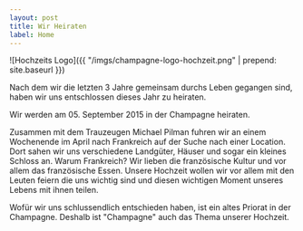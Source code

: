 ```yaml
---
layout: post
title: Wir Heiraten
label: Home
---
```


![Hochzeits Logo]({{ "/imgs/champagne-logo-hochzeit.png" | prepend: site.baseurl }})

Nach dem wir die letzten 3 Jahre gemeinsam durchs Leben gegangen sind, haben wir uns entschlossen dieses Jahr zu heiraten.

Wir werden am 05. September 2015 in der Champagne heiraten. 

Zusammen mit dem Trauzeugen Michael Pilman fuhren wir an einem Wochenende im April nach Frankreich auf der Suche nach einer
Location. Dort sahen wir uns verschiedene Landgüter, Häuser und sogar ein kleines Schloss an. Warum Frankreich? Wir lieben
die französische Kultur und vor allem das französische Essen. Unsere Hochzeit wollen wir vor allem mit den Leuten feiern die
uns wichtig sind und diesen wichtigen Moment unseres Lebens mit ihnen teilen.

Wofür wir uns schlussendlich entschieden haben, ist ein altes Priorat in der Champagne. Deshalb ist "Champagne" auch das Thema
unserer Hochzeit. 

